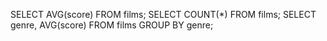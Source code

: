 SELECT AVG(score) FROM films;
SELECT COUNT(*) FROM films;
SELECT genre, AVG(score) FROM films GROUP BY genre;